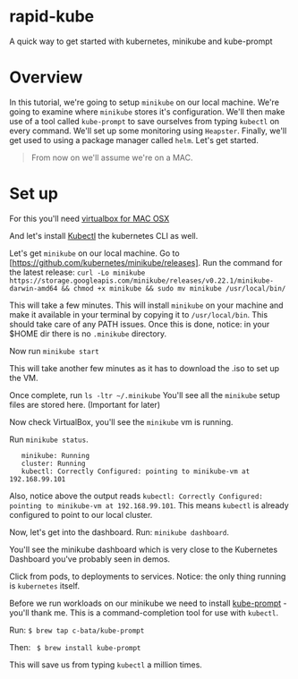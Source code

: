 # rapid-kube
A quick way to get started with kubernetes, minikube and kube-prompt

# Overview
In this tutorial, we're going to setup ```minikube``` on our local machine. We're going to examine where ```minikube``` stores it's configuration. We'll then make use of a tool called ```kube-prompt``` to save ourselves from typing ```kubectl``` on every command. We'll set up some monitoring using ```Heapster```. Finally, we'll get used to using a package manager called ```helm```. Let's get started. 
> From now on we'll assume we're on a MAC. 
# Set up
For this you'll need [virtualbox for MAC OSX](https://www.google.com/url?sa=t&rct=j&q=&esrc=s&source=web&cd=1&cad=rja&uact=8&ved=0ahUKEwi827GU-67WAhVUzWMKHdf2D-cQFggoMAA&url=https%3A%2F%2Fwww.virtualbox.org%2Fwiki%2FDownloads&usg=AFQjCNHg31Pp26-AJ-5fjqSw3azAsjfvpg)

And let's install [Kubectl](https://kubernetes.io/docs/tasks/tools/install-kubectl/#install-kubectl-binary-via-curl) the kubernetes CLI as well. 

Let's get ```minikube``` on our local machine. Go to [https://github.com/kubernetes/minikube/releases]. 
Run the command for the latest release:
 ```curl -Lo minikube https://storage.googleapis.com/minikube/releases/v0.22.1/minikube-darwin-amd64 && chmod +x minikube && sudo mv minikube /usr/local/bin/```

This will take a few minutes. This will install ```minikube``` on your machine and make it available in your terminal by copying it to ```/usr/local/bin```. This should take care of any PATH issues. 
Once this is done, notice: in your $HOME dir there is no ```.minikube``` directory. 

Now run ```minikube start```

This will take another few minutes as it has to download the .iso to set up the VM. 

Once complete, run ```ls -ltr ~/.minikube```
You'll see all the ```minikube``` setup files are stored here. (Important for later)

Now check VirtualBox, you'll see the ```minikube``` vm is running. 

Run ```minikube status```. 

```minikube status
   minikube: Running
   cluster: Running
   kubectl: Correctly Configured: pointing to minikube-vm at 192.168.99.101
```

Also, notice above the output reads `kubectl: Correctly Configured: pointing to minikube-vm at 192.168.99.101`. This means `kubectl` is already configured to point to our local cluster. 

Now, let's get into the dashboard. Run: ```minikube dashboard```. 

You'll see the minikube dashboard which is very close to the Kubernetes Dashboard you've probably seen in demos. 

Click from pods, to deployments to services. Notice: the only thing running is ```kubernetes``` itself. 

Before we run workloads on our minikube we need to install [kube-prompt](https://github.com/c-bata/kube-prompt) - you'll thank me. This is a command-completion tool for use with `kubectl`. 

Run: ```$ brew tap c-bata/kube-prompt```
   
   Then:
``` $ brew install kube-prompt```

This will save us from typing ```kubectl``` a million times. 